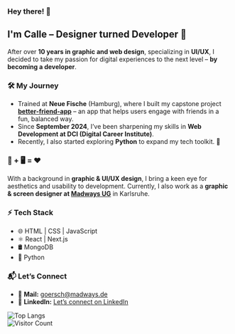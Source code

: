 ### Hey there! 👋  

## I'm Calle – Designer turned Developer 🚀  

After over **10 years in graphic and web design**, specializing in **UI/UX**, I decided to take my passion for digital experiences to the next level – **by becoming a developer**.  

### 🛠️ My Journey  
- Trained at **Neue Fische** (Hamburg), where I built my capstone project **<a href="https://capstone-project-seven-rho.vercel.app/" target="_blank">better-friend-app</a>** – an app that helps users engage with friends in a fun, balanced way.  
- Since **September 2024**, I’ve been sharpening my skills in **Web Development at DCI (Digital Career Institute)**.  
- Recently, I also started exploring **Python** to expand my tech toolkit. 🐍  

### 🎨 + 🖥️ = ❤️  
With a background in **graphic & UI/UX design**, I bring a keen eye for aesthetics and usability to development. Currently, I also work as a **graphic & screen designer at <a href="https://www.madways.de/" target="_blank" rel="noopener noreferrer">Madways UG</a>** in Karlsruhe.

### ⚡ Tech Stack  
- 🌐 HTML | CSS | JavaScript  
- ⚛️ React | Next.js  
- 🛢️ MongoDB  
- 🐍 Python  

### 📬 Let’s Connect  
- 📧 **Mail:** goersch@madways.de  
- 💼 **LinkedIn:** [Let’s connect on LinkedIn](https://www.linkedin.com/in/carl-martin-g%C3%B6rsch-838a8b214/)

![Top Langs](https://github-readme-stats.vercel.app/api/top-langs/?username=cmgoersch&layout=compact)  
![Visitor Count](https://profile-counter.glitch.me/cmgoersch/count.svg)  
